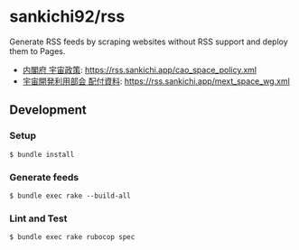 # sankichi92/rss

Generate RSS feeds by scraping websites without RSS support and deploy them to Pages.

- [内閣府 宇宙政策](https://www8.cao.go.jp/space/index.html): https://rss.sankichi.app/cao_space_policy.xml
- [宇宙開発利用部会 配付資料](https://www.mext.go.jp/b_menu/shingi/gijyutu/gijyutu2/059/index.htm): https://rss.sankichi.app/mext_space_wg.xml

## Development

### Setup

    $ bundle install

### Generate feeds

    $ bundle exec rake --build-all

### Lint and Test

    $ bundle exec rake rubocop spec
